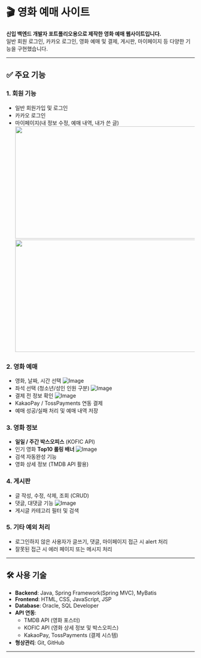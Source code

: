 # 🎬 영화 예매 사이트

**신입 백엔드 개발자 포트폴리오용으로 제작한 영화 예매 웹사이트입니다.**  
일반 회원 로그인, 카카오 로그인, 영화 예매 및 결제, 게시판, 마이페이지 등 다양한 기능을 구현했습니다.

---

## ✅ 주요 기능

### 1. **회원 기능**
- 일반 회원가입 및 로그인
- 카카오 로그인
- 마이페이지(내 정보 수정, 예매 내역, 내가 쓴 글)
  <img src="https://github.com/user-attachments/assets/5f4c286e-ae00-4da9-a495-bb7c64153999" width="700" height="300">
  <img src="https://github.com/user-attachments/assets/b87b9974-39df-4f9c-b925-dac34b0dee5f" width="700" height="300">

### 2. **영화 예매**
- 영화, 날짜, 시간 선택
  ![Image](https://github.com/user-attachments/assets/f3f37939-20e5-43e0-a580-128f7cb824ea)
- 좌석 선택 (청소년/성인 인원 구분)
  ![Image](https://github.com/user-attachments/assets/bdd516d6-32ac-4139-87cc-be1cdbf8313b)
- 결제 전 정보 확인
  ![Image](https://github.com/user-attachments/assets/7c0e1830-9773-4f05-b53c-d530c9042201)
- KakaoPay / TossPayments 연동 결제
- 예매 성공/실패 처리 및 예매 내역 저장

### 3. **영화 정보**
- **일일 / 주간 박스오피스** (KOFIC API)
- 인기 영화 **Top10 롤링 배너**
  ![Image](https://github.com/user-attachments/assets/dddfd085-6515-46e7-8aae-8fb3a6708b03)
- 검색 자동완성 기능
- 영화 상세 정보 (TMDB API 활용)

### 4. **게시판**
- 글 작성, 수정, 삭제, 조회 (CRUD)
- 댓글, 대댓글 기능
  ![Image](https://github.com/user-attachments/assets/385cea66-970f-44eb-a234-c870b2b092c7)
- 게시글 카테고리 필터 및 검색

### 5. **기타 예외 처리**
- 로그인하지 않은 사용자가 글쓰기, 댓글, 마이페이지 접근 시 alert 처리
- 잘못된 접근 시 에러 페이지 또는 메시지 처리

---

## 🛠 사용 기술

- **Backend**: Java, Spring Framework(Spring MVC), MyBatis  
- **Frontend**: HTML, CSS, JavaScript, JSP  
- **Database**: Oracle, SQL Developer
- **API 연동**:  
  - TMDB API (영화 포스터)  
  - KOFIC API (영화 상세 정보 및 박스오피스)  
  - KakaoPay, TossPayments (결제 시스템)  
- **형상관리**: Git, GitHub

---
